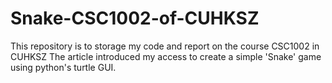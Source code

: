 # Snake-CSC1002-of-CUHKSZ
This repository is to storage my code and report on the course CSC1002 in CUHKSZ
The article introduced my access to create a simple 'Snake' game using python's turtle GUI.
